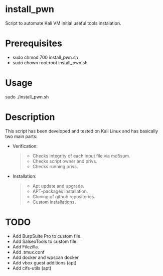 # install_pwn
Script to automate Kali VM initial useful tools instalation.

# Prerequisites
- sudo chmod 700 install_pwn.sh
- sudo chown root:root install_pwn.sh

# Usage
sudo ./install_pwn.sh

# Description
This script has been developed and tested on Kali Linux and has basically two main parts:
- Verification: 
  > - Checks integrity of each input file via md5sum.
  > - Checks script owner and privs.
  > - Checks running privs.

- Installation:
  > - Apt update and upgrade.
  > - APT-packages installation.
  > - Cloning of github repositories.
  > - Custom installations.

# TODO
- Add BurpSuite Pro to custom file.
- Add SalseoTools to custom file.
- Add Filezilla.
- Add .tmux.conf
- Add docker and wpscan docker
- Add vbox guest additions (apt)
- Add cifs-utils (apt)
